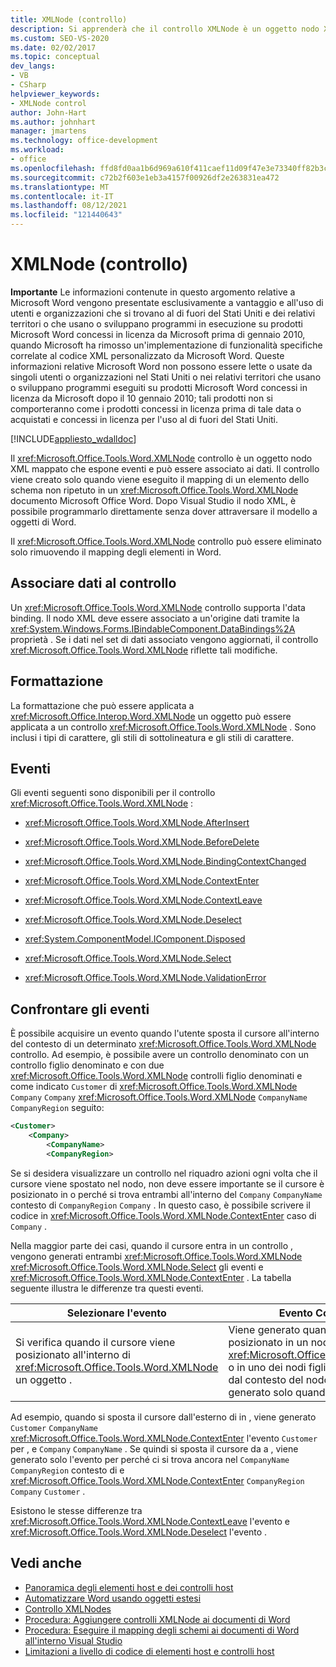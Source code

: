 ```yaml
---
title: XMLNode (controllo)
description: Si apprenderà che il controllo XMLNode è un oggetto nodo XML mappato che espone eventi e può essere associato ai dati.
ms.custom: SEO-VS-2020
ms.date: 02/02/2017
ms.topic: conceptual
dev_langs:
- VB
- CSharp
helpviewer_keywords:
- XMLNode control
author: John-Hart
ms.author: johnhart
manager: jmartens
ms.technology: office-development
ms.workload:
- office
ms.openlocfilehash: ffd8fd0aa1b6d969a610f411caef11d09f47e3e73340ff82b3cab3fe5538cf22
ms.sourcegitcommit: c72b2f603e1eb3a4157f00926df2e263831ea472
ms.translationtype: MT
ms.contentlocale: it-IT
ms.lasthandoff: 08/12/2021
ms.locfileid: "121440643"
---
```

# <a name="xmlnode-control"></a>XMLNode (controllo)
  **Importante** Le informazioni contenute in questo argomento relative a Microsoft Word vengono presentate esclusivamente a vantaggio e all'uso di utenti e organizzazioni che si trovano al di fuori del Stati Uniti e dei relativi territori o che usano o sviluppano programmi in esecuzione su prodotti Microsoft Word concessi in licenza da Microsoft prima di gennaio 2010, quando Microsoft ha rimosso un'implementazione di funzionalità specifiche correlate al codice XML personalizzato da Microsoft Word. Queste informazioni relative Microsoft Word non possono essere lette o usate da singoli utenti o organizzazioni nel Stati Uniti o nei relativi territori che usano o sviluppano programmi eseguiti su prodotti Microsoft Word concessi in licenza da Microsoft dopo il 10 gennaio 2010; tali prodotti non si comporteranno come i prodotti concessi in licenza prima di tale data o acquistati e concessi in licenza per l'uso al di fuori del Stati Uniti.

 [!INCLUDE[appliesto_wdalldoc](../vsto/includes/appliesto-wdalldoc-md.md)]

 Il <xref:Microsoft.Office.Tools.Word.XMLNode> controllo è un oggetto nodo XML mappato che espone eventi e può essere associato ai dati. Il controllo viene creato solo quando viene eseguito il mapping di un elemento dello schema non ripetuto in un <xref:Microsoft.Office.Tools.Word.XMLNode> documento Microsoft Office Word. Dopo Visual Studio il nodo XML, è possibile programmarlo direttamente senza dover attraversare il modello a oggetti di Word.

 Il <xref:Microsoft.Office.Tools.Word.XMLNode> controllo può essere eliminato solo rimuovendo il mapping degli elementi in Word.

## <a name="bind-data-to-the-control"></a>Associare dati al controllo
 Un <xref:Microsoft.Office.Tools.Word.XMLNode> controllo supporta l'data binding. Il nodo XML deve essere associato a un'origine dati tramite la <xref:System.Windows.Forms.IBindableComponent.DataBindings%2A> proprietà . Se i dati nel set di dati associato vengono aggiornati, il controllo <xref:Microsoft.Office.Tools.Word.XMLNode> riflette tali modifiche.

## <a name="formatting"></a>Formattazione
 La formattazione che può essere applicata a <xref:Microsoft.Office.Interop.Word.XMLNode> un oggetto può essere applicata a un controllo <xref:Microsoft.Office.Tools.Word.XMLNode> . Sono inclusi i tipi di carattere, gli stili di sottolineatura e gli stili di carattere.

## <a name="events"></a>Eventi
 Gli eventi seguenti sono disponibili per il controllo <xref:Microsoft.Office.Tools.Word.XMLNode> :

- <xref:Microsoft.Office.Tools.Word.XMLNode.AfterInsert>

- <xref:Microsoft.Office.Tools.Word.XMLNode.BeforeDelete>

- <xref:Microsoft.Office.Tools.Word.XMLNode.BindingContextChanged>

- <xref:Microsoft.Office.Tools.Word.XMLNode.ContextEnter>

- <xref:Microsoft.Office.Tools.Word.XMLNode.ContextLeave>

- <xref:Microsoft.Office.Tools.Word.XMLNode.Deselect>

- <xref:System.ComponentModel.IComponent.Disposed>

- <xref:Microsoft.Office.Tools.Word.XMLNode.Select>

- <xref:Microsoft.Office.Tools.Word.XMLNode.ValidationError>

## <a name="compare-events"></a>Confrontare gli eventi
 È possibile acquisire un evento quando l'utente sposta il cursore all'interno del contesto di un determinato <xref:Microsoft.Office.Tools.Word.XMLNode> controllo. Ad esempio, è possibile avere un controllo denominato con un controllo figlio denominato e con due <xref:Microsoft.Office.Tools.Word.XMLNode> controlli figlio denominati e come indicato `Customer` di <xref:Microsoft.Office.Tools.Word.XMLNode> `Company` `Company` <xref:Microsoft.Office.Tools.Word.XMLNode> `CompanyName` `CompanyRegion` seguito:

```xml
<Customer>
    <Company>
        <CompanyName>
        <CompanyRegion>
```

 Se si desidera visualizzare un controllo nel riquadro azioni ogni volta che il cursore viene spostato nel nodo, non deve essere importante se il cursore è posizionato in o perché si trova entrambi all'interno del `Company` `CompanyName` contesto di `CompanyRegion` `Company` . In questo caso, è possibile scrivere il codice in <xref:Microsoft.Office.Tools.Word.XMLNode.ContextEnter> caso di `Company` .

 Nella maggior parte dei casi, quando il cursore entra in un controllo , vengono generati entrambi <xref:Microsoft.Office.Tools.Word.XMLNode> <xref:Microsoft.Office.Tools.Word.XMLNode.Select> gli eventi e <xref:Microsoft.Office.Tools.Word.XMLNode.ContextEnter> . La tabella seguente illustra le differenze tra questi eventi.

|Selezionare l'evento|Evento ContextEnter|
|------------------|------------------------|
|Si verifica quando il cursore viene posizionato all'interno di <xref:Microsoft.Office.Tools.Word.XMLNode> un oggetto .|Viene generato quando il cursore viene posizionato in un nodo <xref:Microsoft.Office.Tools.Word.XMLNode> o in uno dei nodi figlio, da un'area esterna dal contesto del nodo. In altre parole, viene generato solo quando il contesto cambia.|

 Ad esempio, quando si sposta il cursore dall'esterno di in , viene generato `Customer` `CompanyName` <xref:Microsoft.Office.Tools.Word.XMLNode.ContextEnter> l'evento `Customer` per , e `Company` `CompanyName` . Se quindi si sposta il cursore da a , viene generato solo l'evento per perché ci si trova ancora nel `CompanyName` `CompanyRegion` contesto di e <xref:Microsoft.Office.Tools.Word.XMLNode.ContextEnter> `CompanyRegion` `Company` `Customer` .

 Esistono le stesse differenze tra <xref:Microsoft.Office.Tools.Word.XMLNode.ContextLeave> l'evento e <xref:Microsoft.Office.Tools.Word.XMLNode.Deselect> l'evento .

## <a name="see-also"></a>Vedi anche
- [Panoramica degli elementi host e dei controlli host](../vsto/host-items-and-host-controls-overview.md)
- [Automatizzare Word usando oggetti estesi](../vsto/automating-word-by-using-extended-objects.md)
- [Controllo XMLNodes](../vsto/xmlnodes-control.md)
- [Procedura: Aggiungere controlli XMLNode ai documenti di Word](../vsto/how-to-add-xmlnode-controls-to-word-documents.md)
- [Procedura: Eseguire il mapping degli schemi ai documenti di Word all'interno Visual Studio](../vsto/how-to-map-schemas-to-word-documents-inside-visual-studio.md)
- [Limitazioni a livello di codice di elementi host e controlli host](../vsto/programmatic-limitations-of-host-items-and-host-controls.md)
